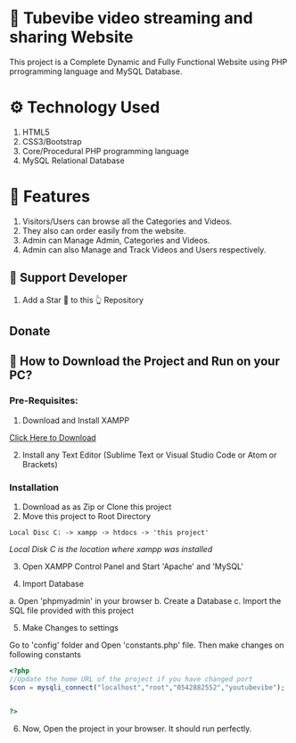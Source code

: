 # 🥘 Tubevibe video streaming and sharing Website 
This project is a Complete Dynamic and Fully Functional Website using PHP prrogramming language and MySQL Database.


# ⚙️ Technology Used
1. HTML5
2. CSS3/Bootstrap
3. Core/Procedural PHP programming language
4. MySQL Relational Database



# 🧰 Features
1. Visitors/Users can browse all the Categories and Videos. 
2. They also can order easily from the website.
3. Admin can Manage Admin, Categories and Videos.
4. Admin can also Manage and Track Videos and Users respectively.



## 👏 Support Developer
1. Add a Star 🌟  to this 👆 Repository




## Donate

 


## 📖  How to Download the Project and Run on your PC?

### Pre-Requisites:

1. Download and Install XAMPP

[Click Here to Download](https://www.apachefriends.org/index.html)

2. Install any Text Editor (Sublime Text or Visual Studio Code or Atom or Brackets)

### Installation

1. Download as as Zip or Clone this project
2. Move this project to Root Directory
```
Local Disc C: -> xampp -> htdocs -> 'this project'
```
*Local Disk C is the location where xampp was installed*

3. Open XAMPP Control Panel and Start 'Apache' and 'MySQL'

4. Import Database

a. Open 'phpmyadmin' in your browser
b. Create a Database
c. Import the SQL file provided with this project

5. Make Changes to settings

Go to 'config' folder and Open 'constants.php' file. Then make changes on following constants
```php
<?php 
//Update the home URL of the project if you have changed port 
$con = mysqli_connect("localhost","root","0542882552","youtubevibe");


?>
```

6. Now, Open the project in your browser. It should run perfectly.

